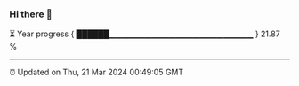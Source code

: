 ### Hi there 👋

⏳ Year progress { ██████▁▁▁▁▁▁▁▁▁▁▁▁▁▁▁▁▁▁▁▁▁▁▁▁ } 21.87 %

---

⏰ Updated on Thu, 21 Mar 2024 00:49:05 GMT
